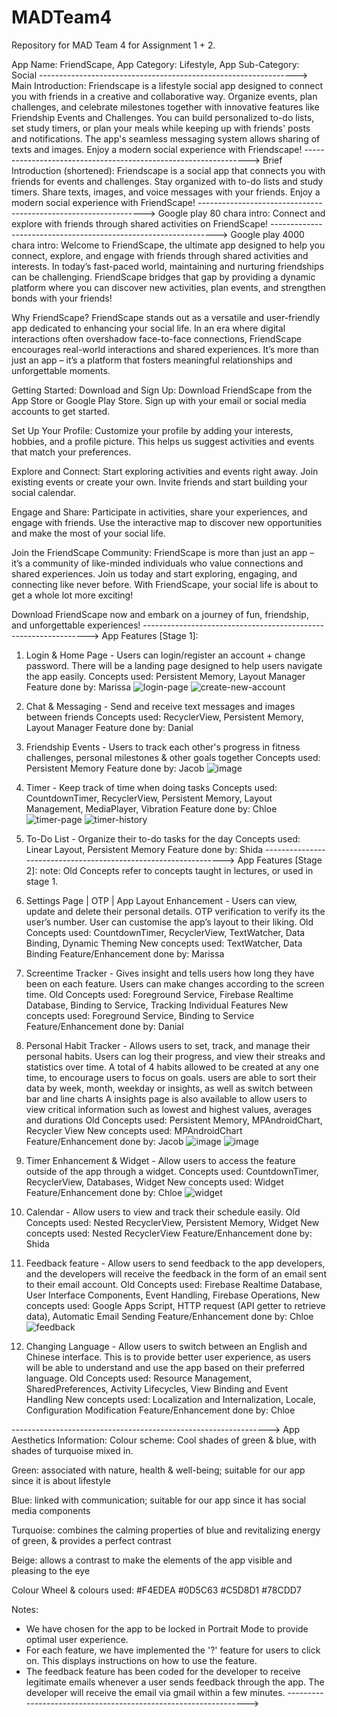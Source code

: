 # MADTeam4
Repository for MAD Team 4 for Assignment 1 + 2.

App Name: FriendScape,
App Category: Lifestyle,
App Sub-Category: Social
---------------------------------------------------------------->
Main Introduction:
Friendscape is a lifestyle social app designed to connect you with friends in a creative and collaborative way.
Organize events, plan challenges, and celebrate milestones together with innovative features like Friendship Events and Challenges.
You can build personalized to-do lists, set study timers, or plan your meals while keeping up with friends' posts and notifications.
The app's seamless messaging system allows sharing of texts and images.
Enjoy a modern social experience with Friendscape!
---------------------------------------------------------------->
Brief Introduction (shortened):
Friendscape is a social app that connects you with friends for events and challenges.
Stay organized with to-do lists and study timers. Share texts, images, and voice messages with your friends.
Enjoy a modern social experience with FriendScape!
---------------------------------------------------------------->
Google play 80 chara intro:
Connect and explore with friends through shared activities on FriendScape!
---------------------------------------------------------------->
Google play 4000 chara intro:
Welcome to FriendScape, the ultimate app designed to help you connect, explore, and engage with friends through shared activities and interests.
In today’s fast-paced world, maintaining and nurturing friendships can be challenging.
FriendScape bridges that gap by providing a dynamic platform where you can discover new activities, plan events, and strengthen bonds with your friends!

Why FriendScape?
FriendScape stands out as a versatile and user-friendly app dedicated to enhancing your social life.
In an era where digital interactions often overshadow face-to-face connections, FriendScape encourages real-world interactions and shared experiences.
It’s more than just an app – it’s a platform that fosters meaningful relationships and unforgettable moments.

Getting Started:
Download and Sign Up: Download FriendScape from the App Store or Google Play Store.
Sign up with your email or social media accounts to get started.

Set Up Your Profile: Customize your profile by adding your interests, hobbies, and a profile picture.
This helps us suggest activities and events that match your preferences.

Explore and Connect: Start exploring activities and events right away.
Join existing events or create your own. Invite friends and start building your social calendar.

Engage and Share: Participate in activities, share your experiences, and engage with friends.
Use the interactive map to discover new opportunities and make the most of your social life.

Join the FriendScape Community:
FriendScape is more than just an app – it’s a community of like-minded individuals who value connections and shared experiences.
Join us today and start exploring, engaging, and connecting like never before.
With FriendScape, your social life is about to get a whole lot more exciting!

Download FriendScape now and embark on a journey of fun, friendship, and unforgettable experiences!
---------------------------------------------------------------->
App Features [Stage 1]:
1. Login & Home Page - Users can login/register an account + change password.
There will be a landing page designed to help users navigate the app easily.
Concepts used: Persistent Memory, Layout Manager
Feature done by: Marissa
   ![login-page](repo_images/login-page.png)
   ![create-new-account](repo_images/create-new-account.png)

2. Chat & Messaging - Send and receive text messages and images between friends
Concepts used: RecyclerView, Persistent Memory, Layout Manager
Feature done by: Danial

3. Friendship Events - Users to track each other's progress in fitness challenges, personal milestones & other goals together
Concepts used: Persistent Memory
Feature done by: Jacob
![image](https://github.com/user-attachments/assets/c2f73f86-f759-4a7a-9ab8-b347339c5ad1)


5. Timer - Keep track of time when doing tasks
Concepts used: CountdownTimer, RecyclerView, Persistent Memory, Layout Management, MediaPlayer, Vibration
Feature done by: Chloe
   ![timer-page](repo_images/timer.png)
![timer-history](repo_images/timer-history.png)

6. To-Do List - Organize their to-do tasks for the day
Concepts used: Linear Layout, Persistent Memory
Feature done by: Shida
---------------------------------------------------------------->
App Features [Stage 2]:
note: Old Concepts refer to concepts taught in lectures, or used in stage 1.

1. Settings Page | OTP | App Layout Enhancement - Users can view, update and delete their personal details.
OTP verification to verify its the user’s number.
User can customise the app’s layout to their liking.
Old Concepts used: CountdownTimer, RecyclerView, TextWatcher, Data Binding, Dynamic Theming
New concepts used: TextWatcher, Data Binding
Feature/Enhancement done by: Marissa

2. Screentime Tracker - Gives insight and tells users how long they have been on each feature.
Users can make changes according to the screen time.
Old Concepts used: Foreground Service, Firebase Realtime Database, Binding to Service, Tracking Individual Features
New concepts used: Foreground Service, Binding to Service
Feature/Enhancement done by: Danial

3. Personal Habit Tracker -  Allows users to set, track, and manage their personal habits.
Users can log their progress, and view their streaks and statistics over time. 
A total of 4 habits allowed to be created at any one time, to encourage users to focus on goals.
users are able to sort their data by week, month, weekday or insights, as well as switch between bar and line charts 
A insights page is also available to allow users to view critical information such as lowest and highest values, averages and durations
Old Concepts used: Persistent Memory, MPAndroidChart, Recycler View
New concepts used: MPAndroidChart
Feature/Enhancement done by: Jacob
![image](https://github.com/user-attachments/assets/240238eb-95c3-4d12-bc22-3ceb7f43f39d)
![image](https://github.com/user-attachments/assets/38d27b94-4605-4a95-a709-8500a7a38076)



5. Timer Enhancement & Widget - Allow users to access the feature outside of the app through a widget.
   Concepts used: CountdownTimer, RecyclerView, Databases, Widget
   New concepts used: Widget
   Feature/Enhancement done by: Chloe
   ![widget](repo_images/widget.png)

6. Calendar - Allow users to view and track their schedule easily.
Old Concepts used: Nested RecyclerView, Persistent Memory, Widget
New concepts used: Nested RecyclerView
Feature/Enhancement done by: Shida

7. Feedback feature -  Allow users to send feedback to the app developers, and the developers will
receive the feedback in the form of an email sent to their email account.
Old Concepts used: Firebase Realtime Database, User Interface Components, Event Handling, Firebase Operations,
New concepts used: Google Apps Script, HTTP request (API getter to retrieve data), Automatic Email Sending
Feature/Enhancement done by: Chloe
   ![feedback](repo_images/feedback.png)

8. Changing Language - Allow users to switch between an English and Chinese interface. This is to provide
better user experience, as users will be able to understand and use the app based on their preferred language.
Old Concepts used: Resource Management, SharedPreferences, Activity Lifecycles, View Binding and Event Handling
New concepts used: Localization and Internalization, Locale, Configuration Modification 
Feature/Enhancement done by: Chloe

---------------------------------------------------------------->
App Aesthetics Information:
Colour scheme: Cool shades of green & blue, with shades of turquoise mixed in.

Green: associated with nature, health & well-being; suitable for our app since it is about lifestyle

Blue: linked with communication; suitable for our app since it has social media components

Turquoise: combines the calming properties of blue and revitalizing energy of green, & provides a perfect contrast

Beige: allows a contrast to make the elements of the app visible and pleasing to the eye

Colour Wheel & colours used:
#F4EDEA
#0D5C63
#C5D8D1
#78CDD7

Notes:
- We have chosen for the app to be locked in Portrait Mode to provide optimal user experience.
- For each feature, we have implemented the '?' feature for users to click on. This displays instructions
on how to use the feature.
- The feedback feature has been coded for the developer to receive legitimate emails whenever a user sends
feedback through the app. The developer will receive the email via gmail within a few minutes.
---------------------------------------------------------------->
